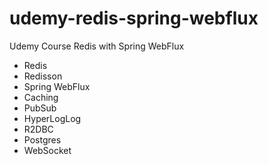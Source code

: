 # udemy-redis-spring-webflux
Udemy Course Redis with Spring WebFlux

- Redis
- Redisson
- Spring WebFlux
- Caching
- PubSub
- HyperLogLog
- R2DBC
- Postgres
- WebSocket